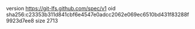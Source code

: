 version https://git-lfs.github.com/spec/v1
oid sha256:c23353b311d841cbf6e4547e0adcc2062e069ec6510bd431f83288f9923d7ee8
size 2713
